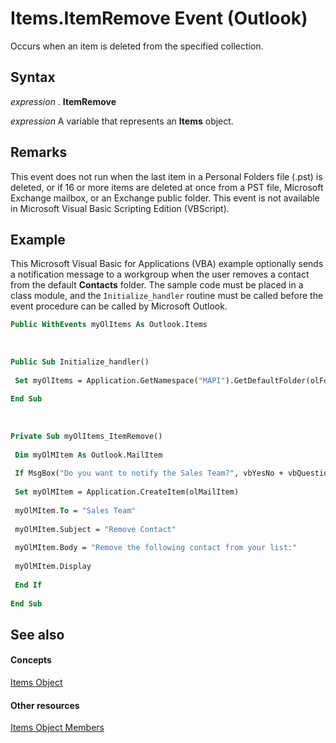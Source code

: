 
# Items.ItemRemove Event (Outlook)

Occurs when an item is deleted from the specified collection.


## Syntax

 _expression_ . **ItemRemove**

 _expression_ A variable that represents an **Items** object.


## Remarks

This event does not run when the last item in a Personal Folders file (.pst) is deleted, or if 16 or more items are deleted at once from a PST file, Microsoft Exchange mailbox, or an Exchange public folder. This event is not available in Microsoft Visual Basic Scripting Edition (VBScript).


## Example

This Microsoft Visual Basic for Applications (VBA) example optionally sends a notification message to a workgroup when the user removes a contact from the default  **Contacts** folder. The sample code must be placed in a class module, and the `Initialize_handler` routine must be called before the event procedure can be called by Microsoft Outlook.


```vb
Public WithEvents myOlItems As Outlook.Items 
 
 
 
Public Sub Initialize_handler() 
 
 Set myOlItems = Application.GetNamespace("MAPI").GetDefaultFolder(olFolderContacts).Items 
 
End Sub 
 
 
 
Private Sub myOlItems_ItemRemove() 
 
 Dim myOlMItem As Outlook.MailItem 
 
 If MsgBox("Do you want to notify the Sales Team?", vbYesNo + vbQuestion) = vbYes Then 
 
 Set myOlMItem = Application.CreateItem(olMailItem) 
 
 myOlMItem.To = "Sales Team" 
 
 myOlMItem.Subject = "Remove Contact" 
 
 myOlMItem.Body = "Remove the following contact from your list:" 
 
 myOlMItem.Display 
 
 End If 
 
End Sub
```


## See also


#### Concepts


[Items Object](3a99730b-e62a-5ca6-f6ec-911c95173242.md)
#### Other resources


[Items Object Members](bcc2cf6c-b6fb-e1a2-1d5c-d7e2bdf6b7dc.md)

